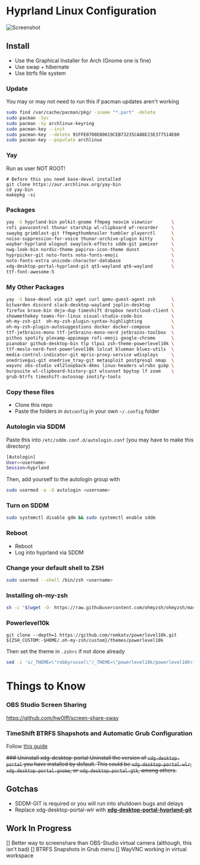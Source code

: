 # Hyprland Linux Configuration

![Screenshot](https://github.com/ChrisTitusTech/hyprland-titus/raw/main/hyprland-titus.png)

## Install
* Use the Graphical Installer for Arch (Gnome one is fine)
* Use swap + hibernate
* Use btrfs file system

### Update
You may or may not need to run this if pacman updates aren't working
```bash
sudo find /var/cache/pacman/pkg/ -iname "*.part" -delete
sudo pacman -Syc
sudo pacman -Sy archlinux-keyring
sudo pacman-key --init
sudo pacman-key --delete 91FFE0700E80619CEB73235CA88E23E377514E00
sudo pacman-key --populate archlinux
```

### Yay

Run as user NOT ROOT!

```
# Before this you need base-devel installed
git clone https://aur.archlinux.org/yay-bin
cd yay-bin
makepkg -si
```

### Packages

``` bash
yay -S hyprland-bin polkit-gnome ffmpeg neovim viewnior       \
rofi pavucontrol thunar starship wl-clipboard wf-recorder     \
swaybg grimblast-git ffmpegthumbnailer tumbler playerctl      \
noise-suppression-for-voice thunar-archive-plugin kitty       \
waybar-hyprland wlogout swaylock-effects sddm-git pamixer     \
nwg-look-bin nordic-theme papirus-icon-theme dunst            \
hyprpicker-git noto-fonts noto-fonts-emoji                    \
noto-fonts-extra unicode-character-database                   \
xdg-desktop-portal-hyprland-git qt5-wayland qt6-wayland       \
ttf-font-awesome-5
```

### My Other Packages
```bash
yay -S base-devel vim git wget curl qemu-guest-agent zsh      \
bitwarden discord slack-desktop-wayland joplin-desktop        \
firefox brave-bin deja-dup timeshift dropbox nextcloud-client \
showmethekey teams-for-linux visual-studio-code-bin           \
oh-my-zsh-git  oh-my-zsh-plugin-syntax-highlighting           \
oh-my-zsh-plugin-autosuggestions docker docker-compose        \
ttf-jetbrains-mono ttf-jetbrains-mono-nerd jetbrains-toolbox  \
pithos spotify plexamp-appimage rofi-emoji google-chrome      \
pianobar github-desktop-bin tlp tlpui zsh-theme-powerlevel10k \
ttf-meslo-nerd-font-powerlevel10k lolcat blueman bluez-utils  \
media-control-indicator-git mpris-proxy-service wdisplays     \
onedrivegui-git onedrive_tray-git metasploit postgresql nmap  \
wayvnc obs-studio v4l2loopback-dkms linux-headers wlrobs gimp \
burpsuite wl-clipboard-history-git wlsunset bpytop lf zoom    \
grub-btrfs timeshift-autosnap inotify-tools
```

### Copy these files
* Clone this repo
* Paste the folders in `dotconfig` in your own `~/.config` folder

### Autologin via SDDM
Paste this into `/etc/sddm.conf.d/autologin.conf` (you may have to make this directory)
```bash
[Autologin]
User=<username>
Session=hyprland
```
Then, add yourself to the autologin group with
```bash
sudo usermod -a -G autologin <username>
```

### Turn on SDDM
```bash
sudo systemctl disable gdm && sudo systemctl enable sddm
```

### Reboot
* Reboot
* Log into hyprland via SDDM

### Change your default shell to ZSH
```bash
sudo usermod --shell /bin/zsh <username>
```

### Installing oh-my-zsh
```bash
sh -c "$(wget -O- https://raw.githubusercontent.com/ohmyzsh/ohmyzsh/master/tools/install.sh)"
```

### Powerlevel10k
```bin
git clone --depth=1 https://github.com/romkatv/powerlevel10k.git ${ZSH_CUSTOM:-$HOME/.oh-my-zsh/custom}/themes/powerlevel10k
```
Then set the theme in `.zshrc` if not done already
```bash
sed -i 's/_THEME=\"robbyrussel\"/_THEME=\"powerlevel10k/powerlevel10k\"/g' ~/.zshrc
```

# Things to Know
### OBS Studio Screen Sharing
https://github.com/hw0lff/screen-share-sway

### TimeShift BTRFS Shapshots and Automatic Grub Configuration
Follow [this guide](https://www.lorenzobettini.it/2022/07/timeshift-and-grub-btrfs-in-linux-arch/)

~~### Uninstall xdg-desktop-portal
Uninstall the version of `xdg-desktop-portal` you have installed by default. This could be `xdg-desktop-portal-wlr`, `xdg-desktop-portal-gnome`, or `xdg-desktop-portal-gtk`, among others.~~

## Gotchas

- SDDM-GIT is required or you will run into shutdown bugs and delays
- Replace xdg-desktop-portal-wlr with **[xdg-desktop-portal-hyprland-git](https://wiki.hyprland.org/hyprland-wiki/pages/Useful-Utilities/Hyprland-desktop-portal/)**

## Work In Progress

[] Better way to screenshare than OBS-Studio virtual camera (although, this isn't bad)
[] BTRFS Snapshots in Grub menu
[] WayVNC working in virtual workspace
